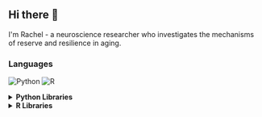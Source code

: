 ## Hi there 👋

I'm Rachel - a neuroscience researcher who investigates the mechanisms of reserve and resilience in aging. 

### Languages

![Python](https://img.shields.io/badge/Python-FFD43B?style=for-the-badge&logo=python&logoColor=blue)
![R](https://img.shields.io/badge/R-276DC3?style=for-the-badge&logo=R&logoColor=white)

<details>
  <summary><strong> Python Libraries </strong></summary>
  <br>
  
![NumPy](https://img.shields.io/badge/Numpy-777BB4?style=for-the-badge&logo=numpy&logoColor=white)
![Pandas](https://img.shields.io/badge/Pandas-2C2D72?style=for-the-badge&logo=pandas&logoColor=white)
![SciPy](https://img.shields.io/badge/SciPy-654FF0?style=for-the-badge&logo=SciPy&logoColor=white)
![Matplotlib](https://img.shields.io/badge/Matplotlib-%23ffffff.svg?style=for-the-badge&logo=Matplotlib&logoColor=black)
![Nibabel](https://img.shields.io/badge/Nibabel-109989?style=for-the-badge&logo=PyPi&logoColor=white)
![Nilearn](https://img.shields.io/badge/Nilearn-27338e?style=for-the-badge&logo=PyPi&logoColor=white)
</details>

<details>
  <summary><strong> R Libraries </strong></summary>
  <br>
  
![dplyr](https://img.shields.io/badge/dplyr-E6A4B4?style=for-the-badge&logo=R&logoColor=black)
![tidyr](https://img.shields.io/badge/tidyr-FFDA76?style=for-the-badge&logo=R&logoColor=black)
![ggplot2](https://img.shields.io/badge/ggplot2-B4D6CD?style=for-the-badge&logo=R&logoColor=black)
![knitr](https://img.shields.io/badge/knitr-7FA1C3?style=for-the-badge&logo=R&logoColor=white)
![psych](https://img.shields.io/badge/psych-D1E9F6?style=for-the-badge&logo=R&logoColor=black)
</details>

